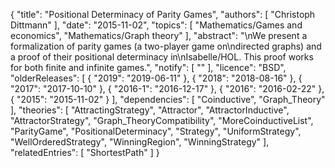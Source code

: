 {
    "title": "Positional Determinacy of Parity Games",
    "authors": [
        "Christoph Dittmann"
    ],
    "date": "2015-11-02",
    "topics": [
        "Mathematics/Games and economics",
        "Mathematics/Graph theory"
    ],
    "abstract": "\nWe present a formalization of parity games (a two-player game on\ndirected graphs) and a proof of their positional determinacy in\nIsabelle/HOL.  This proof works for both finite and infinite games.",
    "notify": [
        ""
    ],
    "licence": "BSD",
    "olderReleases": [
        {
            "2019": "2019-06-11"
        },
        {
            "2018": "2018-08-16"
        },
        {
            "2017": "2017-10-10"
        },
        {
            "2016-1": "2016-12-17"
        },
        {
            "2016": "2016-02-22"
        },
        {
            "2015": "2015-11-02"
        }
    ],
    "dependencies": [
        "Coinductive",
        "Graph_Theory"
    ],
    "theories": [
        "AttractingStrategy",
        "Attractor",
        "AttractorInductive",
        "AttractorStrategy",
        "Graph_TheoryCompatibility",
        "MoreCoinductiveList",
        "ParityGame",
        "PositionalDeterminacy",
        "Strategy",
        "UniformStrategy",
        "WellOrderedStrategy",
        "WinningRegion",
        "WinningStrategy"
    ],
    "relatedEntries": [
        "ShortestPath"
    ]
}
